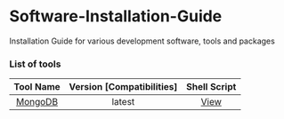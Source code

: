 # Software-Installation-Guide

Installation Guide for various development software, tools and packages

### List of tools

| Tool Name  | Version [Compatibilities]  | Shell Script |
|:-:|:-:|:-:|
| [MongoDB](./tools/mongodb/README.md)  | latest  | [View](./tools/mongodb/ubuntu1804.sh) |